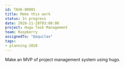 ```yaml
---
id: TASK-00001
title: Make this work
status: In progress
date: 2020-11-28T03:00:00
project: Hugo Task Management
team: Raspberry
assignedTo: "@aquilax"
tags:
- planning-2020
---
```


Make an MVP of project management system using hugo.